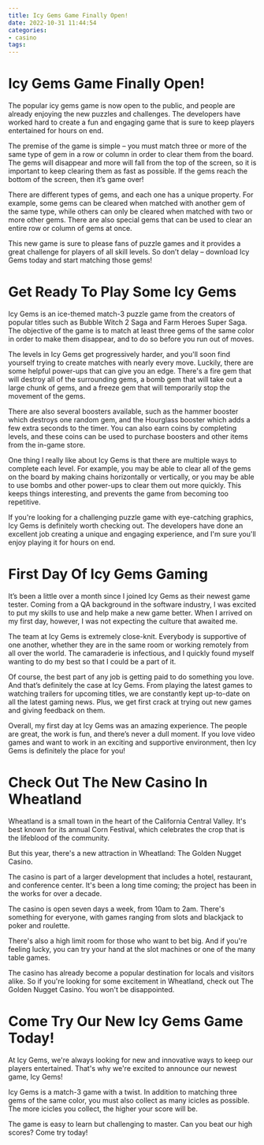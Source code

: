 ```yaml
---
title: Icy Gems Game Finally Open!
date: 2022-10-31 11:44:54
categories:
- casino
tags:
---
```



#  Icy Gems Game Finally Open!

The popular icy gems game is now open to the public, and people are already enjoying the new puzzles and challenges. The developers have worked hard to create a fun and engaging game that is sure to keep players entertained for hours on end.

The premise of the game is simple – you must match three or more of the same type of gem in a row or column in order to clear them from the board. The gems will disappear and more will fall from the top of the screen, so it is important to keep clearing them as fast as possible. If the gems reach the bottom of the screen, then it’s game over!

There are different types of gems, and each one has a unique property. For example, some gems can be cleared when matched with another gem of the same type, while others can only be cleared when matched with two or more other gems. There are also special gems that can be used to clear an entire row or column of gems at once.

This new game is sure to please fans of puzzle games and it provides a great challenge for players of all skill levels. So don’t delay – download Icy Gems today and start matching those gems!

#   Get Ready To Play Some Icy Gems

Icy Gems is an ice-themed match-3 puzzle game from the creators of popular titles such as Bubble Witch 2 Saga and Farm Heroes Super Saga. The objective of the game is to match at least three gems of the same color in order to make them disappear, and to do so before you run out of moves.

The levels in Icy Gems get progressively harder, and you'll soon find yourself trying to create matches with nearly every move. Luckily, there are some helpful power-ups that can give you an edge. There's a fire gem that will destroy all of the surrounding gems, a bomb gem that will take out a large chunk of gems, and a freeze gem that will temporarily stop the movement of the gems.

There are also several boosters available, such as the hammer booster which destroys one random gem, and the Hourglass booster which adds a few extra seconds to the timer. You can also earn coins by completing levels, and these coins can be used to purchase boosters and other items from the in-game store.

One thing I really like about Icy Gems is that there are multiple ways to complete each level. For example, you may be able to clear all of the gems on the board by making chains horizontally or vertically, or you may be able to use bombs and other power-ups to clear them out more quickly. This keeps things interesting, and prevents the game from becoming too repetitive.

If you're looking for a challenging puzzle game with eye-catching graphics, Icy Gems is definitely worth checking out. The developers have done an excellent job creating a unique and engaging experience, and I'm sure you'll enjoy playing it for hours on end.

#  First Day Of Icy Gems Gaming 

It’s been a little over a month since I joined Icy Gems as their newest game tester. Coming from a QA background in the software industry, I was excited to put my skills to use and help make a new game better. When I arrived on my first day, however, I was not expecting the culture that awaited me. 

The team at Icy Gems is extremely close-knit. Everybody is supportive of one another, whether they are in the same room or working remotely from all over the world. The camaraderie is infectious, and I quickly found myself wanting to do my best so that I could be a part of it. 

Of course, the best part of any job is getting paid to do something you love. And that’s definitely the case at Icy Gems. From playing the latest games to watching trailers for upcoming titles, we are constantly kept up-to-date on all the latest gaming news. Plus, we get first crack at trying out new games and giving feedback on them. 

Overall, my first day at Icy Gems was an amazing experience. The people are great, the work is fun, and there’s never a dull moment. If you love video games and want to work in an exciting and supportive environment, then Icy Gems is definitely the place for you!

#  Check Out The New Casino In Wheatland 

Wheatland is a small town in the heart of the California Central Valley. It's best known for its annual Corn Festival, which celebrates the crop that is the lifeblood of the community.

But this year, there's a new attraction in Wheatland: The Golden Nugget Casino.

The casino is part of a larger development that includes a hotel, restaurant, and conference center. It's been a long time coming; the project has been in the works for over a decade.

The casino is open seven days a week, from 10am to 2am. There's something for everyone, with games ranging from slots and blackjack to poker and roulette.

There's also a high limit room for those who want to bet big. And if you're feeling lucky, you can try your hand at the slot machines or one of the many table games.

The casino has already become a popular destination for locals and visitors alike. So if you're looking for some excitement in Wheatland, check out The Golden Nugget Casino. You won't be disappointed.

#  Come Try Our New Icy Gems Game Today!

At Icy Gems, we're always looking for new and innovative ways to keep our players entertained. That's why we're excited to announce our newest game, Icy Gems!

Icy Gems is a match-3 game with a twist. In addition to matching three gems of the same color, you must also collect as many icicles as possible. The more icicles you collect, the higher your score will be.

The game is easy to learn but challenging to master. Can you beat our high scores? Come try today!